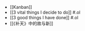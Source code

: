 - [[Kanban]]
- [[3 vital things I decide to do]] #.ol
- [[3 good things I have done]] #.ol
- [[《补天》中的故与新]]